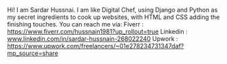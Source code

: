 Hi! I am Sardar Hussnai. 
I am like Digital Chef, using Django and Python as my secret ingredients to cook up websites, with HTML and CSS adding the finishing touches.
You can reach me via:
Fiverr : https://www.fiverr.com/hussnain1981?up_rollout=true
Linkedin : www.linkedin.com/in/sardar-hussnain-268022240
Upwork : https://www.upwork.com/freelancers/~01e278234731347daf?mp_source=share
